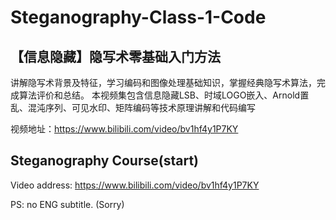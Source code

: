 # Steganography-Class-1-Code

## 【信息隐藏】隐写术零基础入门方法
讲解隐写术背景及特征，学习编码和图像处理基础知识，掌握经典隐写术算法，完成算法评价和总结。
本视频集包含信息隐藏LSB、时域LOGO嵌入、Arnold置乱、混沌序列、可见水印、矩阵编码等技术原理讲解和代码编写

视频地址：https://www.bilibili.com/video/bv1hf4y1P7KY



## Steganography Course(start)

Video address: https://www.bilibili.com/video/bv1hf4y1P7KY

PS: no ENG subtitle. (Sorry)
